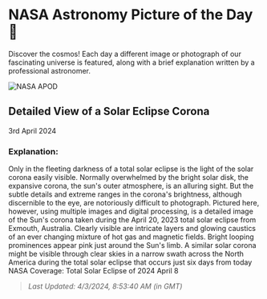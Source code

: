 
  # NASA Astronomy Picture of the Day 🌌

  Discover the cosmos! Each day a different image or photograph of our fascinating universe is featured, along with a brief explanation written by a professional astronomer.

![NASA APOD](https://apod.nasa.gov/apod/image/2404/CoronaExmouth_Hart_1920.jpg)

## Detailed View of a Solar Eclipse Corona

3rd April 2024

### Explanation: 

Only in the fleeting darkness of a total solar eclipse is the light of the solar corona easily visible. Normally overwhelmed by the bright solar disk, the expansive corona, the sun's outer atmosphere, is an alluring sight. But the subtle details and extreme ranges in the corona's brightness, although discernible to the eye, are notoriously difficult to photograph. Pictured here, however, using multiple images and digital processing, is a detailed image of the Sun's corona taken during the April 20, 2023 total solar eclipse from Exmouth, Australia. Clearly visible are intricate layers and glowing caustics of an ever changing mixture of hot gas and magnetic fields. Bright looping prominences appear pink just around the Sun's limb. A similar solar corona might be visible through clear skies in a narrow swath across the North America during the total solar eclipse that occurs just six days from today  NASA Coverage: Total Solar Eclipse of 2024 April 8

> _Last Updated: 4/3/2024, 8:53:40 AM (in GMT)_
